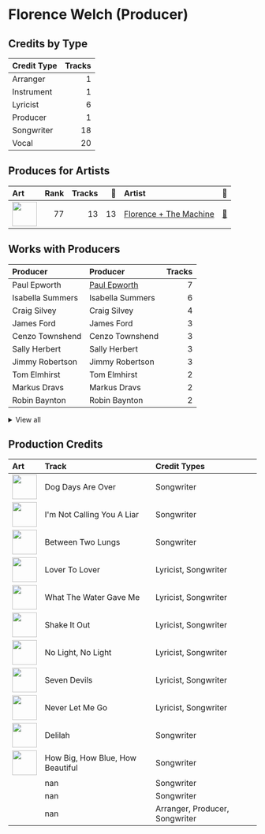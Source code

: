 # Florence Welch (Producer)

## Credits by Type

| Credit Type | Tracks |
|:---|---:|
| Arranger | 1 |
| Instrument | 1 |
| Lyricist | 6 |
| Producer | 1 |
| Songwriter | 18 |
| Vocal | 20 |

## Produces for Artists

| Art | Rank | Tracks | 💚 | Artist | 🔗 |
|:---|---:|---:|---:|:---|:---|
| <img src="https://i.scdn.co/image/ab6761610000e5ebe3c37f869b830d1cf1ec829a" alt="" width="50" /> | 77 | 13 | 13 | [Florence + The Machine](../../artists/florence_+_the_machine/overview.md) | [🔗](https://open.spotify.com/artist/1moxjboGR7GNWYIMWsRjgG) |

## Works with Producers

| Producer | Producer | Tracks |
|:---|:---|---:|
| Paul Epworth | [Paul Epworth](../paul_epworth/overview.md) | 7 |
| Isabella Summers | Isabella Summers | 6 |
| Craig Silvey | Craig Silvey | 4 |
| James Ford | James Ford | 3 |
| Cenzo Townshend | Cenzo Townshend | 3 |
| Sally Herbert | Sally Herbert | 3 |
| Jimmy Robertson | Jimmy Robertson | 3 |
| Tom Elmhirst | Tom Elmhirst | 2 |
| Markus Dravs | Markus Dravs | 2 |
| Robin Baynton | Robin Baynton | 2 |


<details>
<summary>View all</summary>

| Producer | Producer | Tracks |
|:---|:---|---:|
| Mark "Spike" Stent | [Mark "Spike" Stent](../mark__spike__stent/overview.md) | 2 |
| Bullion | Bullion | 2 |
| Kid Harpoon | [Kid Harpoon](../kid_harpoon/overview.md) | 2 |
| Pete Prokopiw | Pete Prokopiw | 1 |
| Lizzi Bougatsos | Lizzi Bougatsos | 1 |
| Tim Dewit | Tim Dewit | 1 |
| Ali Helnwein | Ali Helnwein | 1 |
| Mat Bartram | Mat Bartram | 1 |
| Francis White | Francis White | 1 |
| Brian Degraw | Brian Degraw | 1 |
| Mark "Top" Rankin | Mark "Top" Rankin | 1 |
| Will Owen | Will Owen | 1 |
| Josh Diamond | Josh Diamond | 1 |

</details>


## Production Credits

| Art | Track | Credit Types |
|:---|:---|:---|
| <img src="https://i.scdn.co/image/ab67616d0000b2730672b0f8756ae2af86e8a5ce" alt="" width="50" /> | Dog Days Are Over | Songwriter |
| <img src="https://i.scdn.co/image/ab67616d0000b2730672b0f8756ae2af86e8a5ce" alt="" width="50" /> | I'm Not Calling You A Liar | Songwriter |
| <img src="https://i.scdn.co/image/ab67616d0000b2730672b0f8756ae2af86e8a5ce" alt="" width="50" /> | Between Two Lungs | Songwriter |
| <img src="https://i.scdn.co/image/ab67616d0000b273527d94ecf554774fc313bf48" alt="" width="50" /> | Lover To Lover | Lyricist, Songwriter |
| <img src="https://i.scdn.co/image/ab67616d0000b273527d94ecf554774fc313bf48" alt="" width="50" /> | What The Water Gave Me | Lyricist, Songwriter |
| <img src="https://i.scdn.co/image/ab67616d0000b273527d94ecf554774fc313bf48" alt="" width="50" /> | Shake It Out | Lyricist, Songwriter |
| <img src="https://i.scdn.co/image/ab67616d0000b273527d94ecf554774fc313bf48" alt="" width="50" /> | No Light, No Light | Lyricist, Songwriter |
| <img src="https://i.scdn.co/image/ab67616d0000b273527d94ecf554774fc313bf48" alt="" width="50" /> | Seven Devils | Lyricist, Songwriter |
| <img src="https://i.scdn.co/image/ab67616d0000b273527d94ecf554774fc313bf48" alt="" width="50" /> | Never Let Me Go | Lyricist, Songwriter |
| <img src="https://i.scdn.co/image/ab67616d0000b273749edeb8bb7308fcb146badc" alt="" width="50" /> | Delilah | Songwriter |
| <img src="https://i.scdn.co/image/ab67616d0000b273749edeb8bb7308fcb146badc" alt="" width="50" /> | How Big, How Blue, How Beautiful | Songwriter |
| | nan | Songwriter |
| | nan | Songwriter |
| | nan | Arranger, Producer, Songwriter |